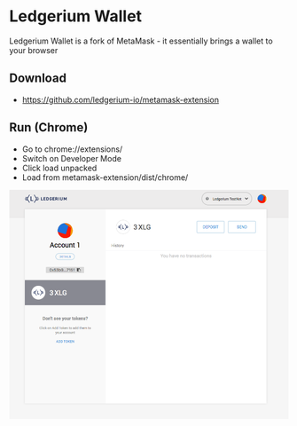 Ledgerium Wallet
================

Ledgerium Wallet is a fork of MetaMask - it essentially brings a wallet
to your browser

Download
--------

-   <https://github.com/ledgerium-io/metamask-extension>

Run (Chrome)
------------

-   Go to chrome://extensions/
-   Switch on Developer Mode
-   Click load unpacked
-   Load from metamask-extension/dist/chrome/

![image](images/wallet.png)
